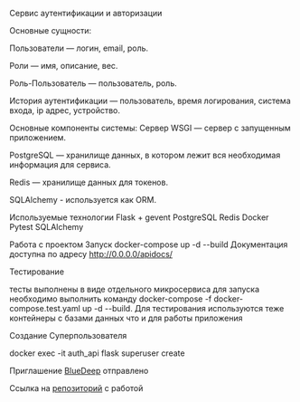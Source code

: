 Сервис аутентификации и авторизации



Основные сущности:

Пользователи — логин, email, роль. 

Роли — имя, описание, вес.

Роль-Пользователь — пользователь, роль.

История аутентификации — пользователь, время логирования, система входа, ip адрес, устройство.

Основные компоненты системы:
Cервер WSGI — сервер с запущенным приложением.

PostgreSQL — хранилище данных, в котором лежит вся необходимая информация для сервиса.

Redis — хранилище данных для токенов.

SQLAlchemy - используется как ORM.

Используемые технологии
Flask + gevent
PostgreSQL
Redis
Docker
Pytest
SQLAlchemy

Работа с проектом
Запуск
docker-compose up -d --build
Документация доступна по адресу http://0.0.0.0/apidocs/

Тестирование

тесты выполнены в виде отдельного микросервиса для запуска необходимо выполнить команду 
docker-compose -f docker-compose.test.yaml up -d --build. Для тестирования используются теже контейнеры с базами данных что и для работы приложения

Создание Суперпользователя

docker exec -it auth_api flask superuser create <username> <password> <email>

Приглашение [BlueDeep](https://github.com/BigDeepBlue) отправлено 

Ссылка на [репозиторий](https://github.com/YauheniKr/Auth_sprint_1) с работой
